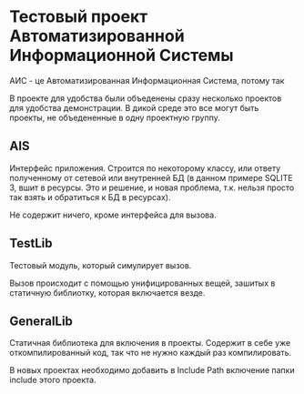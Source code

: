 Тестовый проект Автоматизированной Информационной Системы
===

АИС - це Автоматизированная Информационная Система, потому так

В проекте для удобства были объеденены сразу несколько проектов для
удобства демонстрации. В дикой среде это все могут быть проекты, не
объедененные в одну проектную группу.

AIS
---

Интерфейс приложения. Строится по некоторому классу, или ответу
полученному от сетевой или внутренней БД (в данном примере SQLITE 3,
вшит в ресурсы. Это и решение, и новая проблема, т.к. нельзя просто так
взять и обратиться к БД в ресурсах).

Не содержит ничего, кроме интерфейса для вызова.

TestLib
-------

Тестовый модуль, который симулирует вызов.

Вызов происходит с помощью унифицированных вещей, зашитых в статичную
библиотку, которая включается везде.

GeneralLib
----------

Статичная библиотека для включения в проекты. Содержит в себе уже
откомпилированный код, так что не нужно каждый раз компилировать.

В новых проектах необходимо добавить в Include Path включение папки 
include этого проекта.

